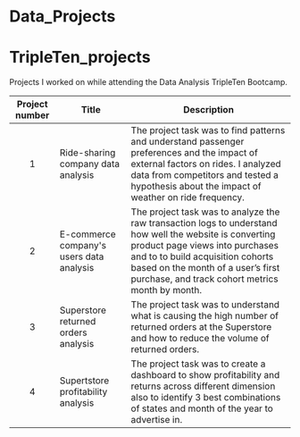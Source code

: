 # Data_Projects
# TripleTen_projects
Projects I worked on while attending the Data Analysis TripleTen Bootcamp.


| Project number | Title | Description |
| :-----------: | ----------- |----------- |
| 1 | Ride-sharing company data analysis| The project task was to find patterns and understand passenger preferences and the impact of external factors on rides. I analyzed data from competitors and tested a hypothesis about the impact of weather on ride frequency.  |
| 2 | E-commerce company's users data analysis| The project task was to analyze the raw transaction logs to understand how well the website is converting product page views into purchases and to to build acquisition cohorts based on the month of a user’s first purchase, and track cohort metrics month by month. |
| 3 | Superstore returned orders analysis | The project task was to understand what is causing the high number of returned orders at the Superstore and how to reduce the volume of returned orders. |
| 4 | Supertstore profitability analysis | The project task was to create a dashboard to show profitability and returns across different dimension also to identify 3 best combinations of states and month of the year to advertise in. |
